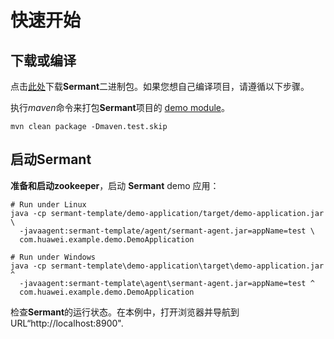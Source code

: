 # 快速开始

## 下载或编译

点击[此处](https://github.com/huaweicloud/Sermant/releases)下载**Sermant**二进制包。如果您想自己编译项目，请遵循以下步骤。

执行*maven*命令来打包**Sermant**项目的 [demo module](https://github.com/huaweicloud/Sermant-examples/tree/main/sermant-template)。

```shell
mvn clean package -Dmaven.test.skip
```

## 启动Sermant

**准备和启动zookeeper**，启动 **Sermant** demo 应用：

```shell
# Run under Linux
java -cp sermant-template/demo-application/target/demo-application.jar \
  -javaagent:sermant-template/agent/sermant-agent.jar=appName=test \
  com.huawei.example.demo.DemoApplication
```

```shell
# Run under Windows
java -cp sermant-template\demo-application\target\demo-application.jar ^
  -javaagent:sermant-template\agent\sermant-agent.jar=appName=test ^
  com.huawei.example.demo.DemoApplication
```

检查**Sermant**的运行状态。在本例中，打开浏览器并导航到URL“http://localhost:8900".

<MyImage src="/docs-img/backend_sermant_info.png"></MyImage>
